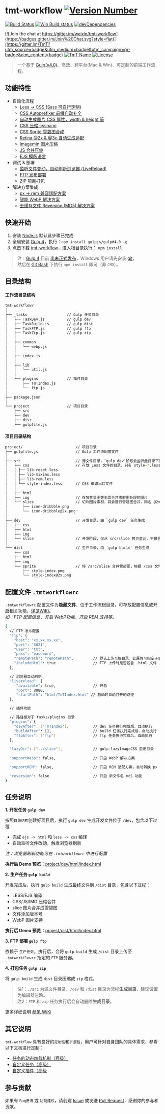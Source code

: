 # tmt-workflow [![Version Number](https://img.shields.io/badge/v-1.0.0-blue.svg?style=flat)](https://github.com/weixin/tmt-workflow/ "Version Number")

[![Build Status](https://travis-ci.org/weixin/tmt-workflow.svg)](https://travis-ci.org/weixin/tmt-workflow "Build Status")
[![Win Build status](https://img.shields.io/appveyor/ci/littledu/tmt-workflow.svg?label=Win%20build&style=flat)](https://ci.appveyor.com/project/littledu/tmt-workflow) 
[![devDependencies](https://img.shields.io/david/dev/weixin/tmt-workflow.svg?style=flat)](https://ci.appveyor.com/project/weixin/tmt-workflow "devDependencies") 

[![Join the chat at https://gitter.im/weixin/tmt-workflow](https://badges.gitter.im/Join%20Chat.svg?style=flat)](https://gitter.im/TmT?utm_source=badge&utm_medium=badge&utm_campaign=pr-badge&utm_content=badge)
[![TmT Name](https://img.shields.io/badge/Team-TmT-brightgreen.svg?style=flat)](https://github.com/orgs/TmT/people "Tencent Moe Team") 
[![License](https://img.shields.io/badge/license-MIT-blue.svg?style=flat)](http://opensource.org/licenses/MIT "Feel free to contribute.") 

> 一个基于 [Gulp(v4.0)](https://github.com/gulpjs/gulp/tree/4.0)、高效、跨平台(Mac & Win)、可定制的前端工作流程。

## 功能特性

- 自动化流程
  - [Less -> CSS (Sass 可自行定制)](https://github.com/weixin/tmt-workflow/wiki/%E2%92%8C-Less-%E7%BC%96%E8%AF%91)
  - [CSS Autoprefixer 前缀自动补全](https://github.com/weixin/tmt-workflow/wiki/%E2%92%8D-Autoprefixer)
  - [自动生成图片 CSS 属性，width & height 等](https://github.com/weixin/gulp-lazyimagecss)
  - [CSS 压缩 cssnano](https://github.com/ben-eb/cssnano)
  - [CSS Sprite 雪碧图合成](https://github.com/weixin/tmt-workflow/wiki/%E2%92%8E-CSS-Sprite)
  - [Retina @2x & @3x 自动生成适配](https://github.com/weixin/tmt-workflow/wiki/%E2%92%8E-CSS-Sprite)
  - [imagemin 图片压缩](https://github.com/sindresorhus/gulp-imagemin)
  - [JS 合并压缩](https://github.com/weixin/tmt-workflow/wiki/%E2%92%8F-JS-%E5%90%88%E5%B9%B6%E5%8E%8B%E7%BC%A9)
  - [EJS 模版语言](https://github.com/weixin/tmt-workflow/wiki/%E2%92%90-EJS-%E6%A8%A1%E7%89%88%E8%AF%AD%E8%A8%80)  
- 调试 & 部署
  - [监听文件变动，自动刷新浏览器 (LiveReload)](https://github.com/weixin/tmt-workflow/wiki/%E2%92%91-LiveReload)
  - [FTP 发布部署](https://github.com/weixin/tmt-workflow/wiki/%E2%92%92-FTP-%E5%8F%91%E5%B8%83%E9%83%A8%E7%BD%B2)
  - [ZIP 项目打包](https://github.com/weixin/tmt-workflow/wiki/%E2%92%93-ZIP-%E6%89%93%E5%8C%85)
- 解决方案集成
  - [px -> rem 兼容适配方案](https://github.com/weixin/tmt-workflow/wiki/%E2%92%94-REM-%E8%A7%A3%E5%86%B3%E6%96%B9%E6%A1%88)
  - [智能 WebP 解决方案](https://github.com/weixin/tmt-workflow/wiki/%E2%92%95-WEBP-%E8%A7%A3%E5%86%B3%E6%96%B9%E6%A1%88)
  - [去缓存文件 Reversion (MD5) 解决方案](https://github.com/weixin/tmt-workflow/wiki/%E2%92%96-Reversion-%E8%A7%A3%E5%86%B3%E6%96%B9%E6%A1%88)

## 快速开始

1. 安装 [Node.js](https://nodejs.org/) 默认此步骤已完成
2. 全局安装 [Gulp 4](https://github.com/gulpjs/gulp/tree/4.0)，执行：`npm install gulpjs/gulp#4.0 -g`
3. 点击下载 [tmt-workflow](https://github.com/weixin/tmt-workflow/archive/master.zip)，进入根目录执行： `npm install`

> 注：[Gulp 4](https://github.com/gulpjs/gulp/tree/4.0) 目前 [尚未正式发布](https://github.com/gulpjs/gulp/blob/4.0/CHANGELOG.md)，Windows 用户请先安装 [git](http://git-scm.com/)，  
> 然后在 [Git Bash](http://git-for-windows.github.io/) 下执行 `npm install` 即可（非 `CMD`）。

## 目录结构

#### 工作流目录结构

````bash
tmt-workflow/
│
├── _tasks          		// Gulp 任务目录
│   ├── TaskDev.js      	// gulp dev
│   ├── TaskBuild.js    	// gulp dist
│   ├── TaskFTP.js      	// gulp ftp
│   ├── TaskZip.js      	// gulp zip
│   │
│   ├── common
│   │   └── webp.js
│   │
│   ├── index.js
│   │
│   ├── lib
│   │   └── util.js
│   │
│   └── plugins       		// 插件目录
│       ├── TmTIndex.js
│       └── ftp.js
│
├── package.json
│
└── project         		// 项目目录
    ├── src
    ├── dev
    ├── dist
    └── gulpfile.js
````

#### 项目目录结构


````bash
project/        				// 项目目录
├── gulpfile.js    				// Gulp 工作流配置文件
│
├── src         				// 源文件目录，`gulp dev`阶段会监听此目录下的文件变动
│   ├── css     				// 存放 Less 文件的目录，只有 style-*.less 的文件名会被编译
│   │ ├── lib-reset.less
│   │ ├── lib-mixins.less
│   │ ├── lib-rem.less
│   │ └── style-index.less  	// CSS 编译出口文件
│   │ 
│   ├── html
│   ├── img       				// 存放背景图等无需合并雪碧图处理的图片
│   └── slice     				// 切片图片素材，将会进行雪碧图合并，同名 @2x 图片也会合并
│       ├── icon-dribbble.png
│       └── icon-dribbble@2x.png
│
├── dev        					// 开发目录，由 `gulp dev` 任务生成
│   ├── css
│   ├── html
│   ├── img
│   └── slice   				// 开发阶段，仅从 src/slice 拷贝至此，不做合并雪碧图处理
│
└── dist        				// 生产目录，由 `gulp build` 任务生成
    ├── css
    ├── html
    ├── img
    └── sprite    				// 将 /src/slice 合并雪碧图，根据 /css 文件名，命名为 style-*.png 
        ├── style-index.png
        └── style-index@2x.png
````

## 配置文件 `.tmtworkflowrc`

`.tmtworkflowrc` 配置文件为**隐藏文件**，位于工作流根目录，可存放配置信息或开启相关功能，[详见WiKi](https://github.com/weixin/tmt-workflow/wiki/%E2%92%8A-%E9%85%8D%E7%BD%AE%E6%96%87%E4%BB%B6%E8%AF%B4%E6%98%8E)。  
_如：FTP 配置信息、开启 WebP功能，开启 REM 支持等。_

```bash
{
  // FTP 发布配置
  "ftp": {
    "host": "xx.xx.xx.xx",
    "port": "8021",
    "user": "tmt",
    "pass": "password",
    "remotePath": "remotePath",     	// 默认上传至根目录，此属性可指定子目录路径
    "includeHtml": true         		// FTP 上传时是否包含 .html 文件
  },

  // 浏览器自动刷新
  "livereload": {
     "available": true,  				// 开启
     "port": 8080,
     "startPath": "html/TmTIndex.html" // 启动时自动打开的路径
  },

  // 插件功能

  // 路径相对于 tasks/plugins 目录
  "plugins": {
    "devAfter": ["TmTIndex"],       	// dev 任务执行完成后，自动执行
    "buildAfter": [],               	// build 任务执行完成后，自动执行
    "ftpAfter": ["ftp"]             	// ftp 任务执行完成后，自动执行
  },

  "lazyDir": ["../slice"],        		// gulp-lazyImageCSS 启用目录
  
  "supportWebp": false,         		// 开启 WebP 解决方案

  "supportREM": false,         			// 开启 REM 适配方案，自动转换 px -> rem

  "reversion": false            		// 开启 新文件名 md5 功能
}
```

## 任务说明

**1. 开发任务 `gulp dev`**  

按照`目录结构`创建好项目后，执行 `gulp dev` 生成开发文件位于 `/dev`，包含以下过程

- 完成 `ejs -> html` 和 `less -> css` 编译
- 自动监听文件改动，触发浏览器刷新  

_注：浏览器刷新功能可在 `.tmtworkflowrc` 中进行配置_

**执行后 Demo 预览：**[project/dev/html/index.html](http://weixin.github.io/tmt-workflow/project/dist/html/index.html)

**2. 生产任务 `gulp build`**  

开发完成后，执行 `gulp build` 生成最终文件到 `/dist` 目录，包含以下过程：

- LESS/EJS 编译
- CSS/JS/IMG 压缩合并
- slice 图片合并成雪碧图
- 文件添加版本号
- WebP 图片支持

**执行后 Demo 预览：**[project/dist/html/index.html](http://weixin.github.io/tmt-workflow/project/dist/html/index.html)

**3. FTP 部署 `gulp ftp`**  

依赖于 `生产任务`，执行后，会将 `gulp build` 生成 `/dist` 目录上传至 `.tmtworkflowrc` 指定的 `FTP` 服务器。

**4. 打包任务 `gulp zip`**  

将 `gulp build` 生成 `dist` 目录压缩成 `zip` 格式。

> 注1：**`./src`** 为源文件目录，`/dev` 和 `/dist` 目录为流程**生成目录**，建议设置为编辑器忽略。  
> 注2：`FTP` 和 `zip` 任务执行后会自动删除**生成目录**。

更多详细说明 [参见 WiKi](https://github.com/weixin/tmt-workflow/wiki/%E2%92%8B-%E4%BB%BB%E5%8A%A1%E4%BB%8B%E7%BB%8D)

## 其它说明

`tmt-workflow` 具有良好的`定制性`和`扩展性`，用户可针对自身团队的具体需求，参看以下文档进行定制：

* [任务的动态加载机制（高级）](https://github.com/weixin/tmt-workflow/wiki/%E2%92%97-%E4%BB%BB%E5%8A%A1%E7%9A%84%E5%8A%A8%E6%80%81%E5%8A%A0%E8%BD%BD%E6%9C%BA%E5%88%B6%EF%BC%88%E9%AB%98%E7%BA%A7%EF%BC%89)
* [自定义任务（高级）](https://github.com/weixin/tmt-workflow/wiki/%E2%92%98-%E8%87%AA%E5%AE%9A%E4%B9%89%E4%BB%BB%E5%8A%A1%EF%BC%88%E9%AB%98%E7%BA%A7%EF%BC%89)
* [自定义插件（高级](https://github.com/weixin/tmt-workflow/wiki/%E2%92%99-%E8%87%AA%E5%AE%9A%E4%B9%89%E6%8F%92%E4%BB%B6%EF%BC%88%E9%AB%98%E7%BA%A7%EF%BC%89)

## 参与贡献
 
如果有 `Bug反馈` 或 `功能建议`，请创建 [Issue](https://github.com/weixin/tmt-workflow/issues) 或发送 [Pull Request](https://github.com/weixin/tmt-workflow/pulls)，感谢你的参与和贡献。